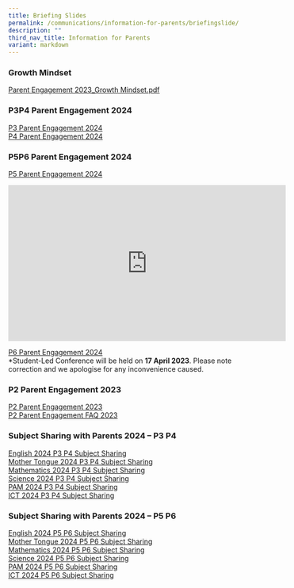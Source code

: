 ```yaml
---
title: Briefing Slides
permalink: /communications/information-for-parents/briefingslide/
description: ""
third_nav_title: Information for Parents
variant: markdown
---
```

### Growth Mindset

[Parent Engagement 2023\_Growth Mindset.pdf](/files/Parent%20Engagement%202023_Growth%20Mindset.pdf)

### P3P4 Parent Engagement 2024

[P3 Parent Engagement 2024](/files/Communications/P3_Parent_Engagement_2024.pdf)<br>
[P4 Parent Engagement 2024](/files/Communications/P4_Parent_Engagement_2024.pdf)<br>

### P5P6 Parent Engagement 2024

[P5 Parent Engagement 2024](/files/Communications/P5_Parent_Engagement_2024_sch_website.pdf)<br>

<div class="bp-youtube">
<iframe allowfullscreen="" allow="accelerometer; autoplay; clipboard-write; encrypted-media; gyroscope; picture-in-picture; web-share" frameborder="0" title="YouTube video player" src="https://www.youtube.com/embed/jq9exPHkAtE?si=lIni9Eo9K6WnG4O3" height="315" width="560"></iframe>
</div>

[P6 Parent Engagement 2024](/files/Communications/P6_Parent_Engagement_2024_sch_website.pdf)<br>
*Student-Led Conference will be held on **17 April 2023**. Please note correction and we apologise for any inconvenience caused.

### P2 Parent Engagement 2023
[P2 Parent Engagement 2023](/files/Communications/p2%20parent%20engagement%202023.pdf)
<br>
[P2 Parent Engagement FAQ 2023](/files/Communications/faq%20primary%202%20parent%20engagement%202023.pdf)

### Subject Sharing with Parents 2024 – P3 P4&nbsp;

[English 2024 P3 P4 Subject Sharing](/files/Communications/EL_2024_P3_P4_Subject_Sharing.pdf)
<br>
[Mother Tongue 2024 P3 P4 Subject Sharing](/files/Communications/MT_2024_P3_P4_Subject_Sharing.pdf)
<br>
[Mathematics 2024 P3 P4 Subject Sharing](/files/Communications/MA_2024_P3_P4_Subject_Sharing.pdf)
<br>
[Science 2024 P3 P4 Subject Sharing](/files/Communications/SC_2024_P3_P4_Subject_Sharing_Lower_Block.pdf)
<br>
[PAM 2024 P3 P4 Subject Sharing](/files/Communications/PAM_2024_P3_P4_Subject_Sharing.pdf)
<br>
[ICT 2024 P3 P4 Subject Sharing](/files/Communications/ICT_2024_P3_P4_Subject_Sharing.pdf)
<br> 

### Subject Sharing with Parents 2024 – P5 P6

[English 2024 P5 P6 Subject Sharing](/files/Communications/EL_2024_P5_P6_Subject_Sharing.pdf)
<br>
[Mother Tongue 2024 P5 P6 Subject Sharing](/files/Communications/MT_2024_P5_P6_Subject_Sharing.pdf)
<br>
[Mathematics 2024 P5 P6 Subject Sharing](/files/Communications/MA_2024_P5_P6_Subject_Sharing.pdf)
<br> 
[Science 2024 P5 P6 Subject Sharing](/files/Communications/SC_2024_P5_P6_Subject_Sharing_Upper_Block.pdf)
<br> 
[PAM 2024 P5 P6 Subject Sharing](/files/Communications/PAM_2024_P5_P6_Subject_Sharing.pdf)
<br> 
[ICT 2024 P5 P6 Subject Sharing](/files/Communications/ICT_2024_P5_P6_Subject_Sharing.pdf)